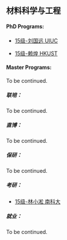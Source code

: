 ## 材料科学与工程

#### PhD Programs:

- [15级-刘国远 UIUC](个人申请总结/材料科学与工程系/[US]-15-刘国远.md)

- [15级-赖煌 HKUST](个人申请总结/材料科学与工程系/[HK]-15-赖煌.md)

#### Master Programs:

To be continued.

##### 联培：

To be continued.

##### 直博：

To be continued.

##### 保研：

To be continued.

##### 考研：

- [15级-林小淞 南科大](个人申请总结/材料科学与工程系/[CN]-15-林小淞.md)

##### 就业：

To be continued.
